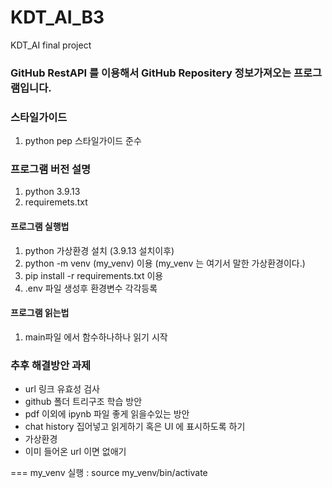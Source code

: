 # KDT_AI_B3
KDT_AI final project


### GitHub RestAPI 를 이용해서 GitHub Repositery 정보가져오는 프로그램입니다. 


### 스타일가이드 

1. python pep 스타일가이드 준수  

### 프로그램 버전 설명

1.  python 3.9.13
2.  requiremets.txt

#### 프로그램 실행법  
 1. python 가상환경 설치 (3.9.13 설치이후)  
 2. python -m venv (my_venv) 이용 (my_venv 는 여기서 말한 가상환경이다.)   
 3. pip install -r requirements.txt 이용  
 4. .env 파일 생성후 환경변수 각각등록  

#### 프로그램 읽는법

1. main파일 에서 함수하나하나 읽기 시작  

### 추후 해결방안 과제  

 - url 링크 유효성 검사  
 - github 폴더 트리구조 학습 방안  
 - pdf 이외에 ipynb 파일 좋게 읽을수있는 방안  
 - chat history 집어넣고 읽게하기 혹은 UI 에 표시하도록 하기   
 - 가상환경  
 - 이미 들어온 url 이면 없애기  
 
 ===
my_venv 실행 : source my_venv/bin/activate